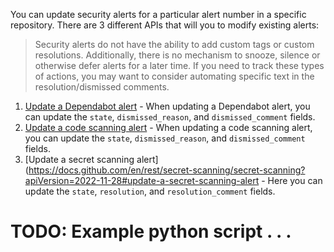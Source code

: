 You can update security alerts for a particular alert number in a specific repository. There are 3 different APIs that will you to modify existing alerts:

> Security alerts do not have the ability to add custom tags or custom resolutions. Additionally, there is no mechanism to snooze, silence or otherwise defer alerts for a later time. If you need to track these types of actions, you may want to consider automating specific text in the resolution/dismissed comments.

1. [Update a Dependabot alert](https://docs.github.com/en/rest/dependabot/alerts?apiVersion=2022-11-28#update-a-dependabot-alert) - When updating a Dependabot alert, you can update the `state`, `dismissed_reason`, and `dismissed_comment` fields.
1. [Update a code scanning alert](https://docs.github.com/en/rest/code-scanning/code-scanning?apiVersion=2022-11-28#update-a-code-scanning-alert) - When updating a code scanning alert, you can update the `state`, `dismissed_reason`, and `dismissed_comment` fields.
1. [Update a secret scanning alert](https://docs.github.com/en/rest/secret-scanning/secret-scanning?apiVersion=2022-11-28#update-a-secret-scanning-alert - Here you can update the `state`, `resolution`, and `resolution_comment` fields.

# TODO: Example python script . . .